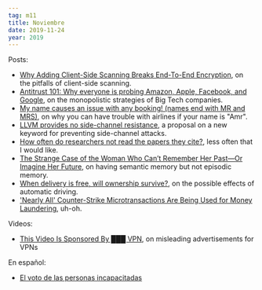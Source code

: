 ```yaml
---
tag: m11
title: Noviembre
date: 2019-11-24
year: 2019
---
```


Posts:

- [Why Adding Client-Side Scanning Breaks End-To-End Encryption](https://www.eff.org/deeplinks/2019/11/why-adding-client-side-scanning-breaks-end-end-encryption), on the pitfalls of client-side scanning.
- [Antitrust 101: Why everyone is probing Amazon, Apple, Facebook, and Google](https://arstechnica.com/tech-policy/2019/11/antitrust-101-why-everyone-is-probing-amazon-apple-facebook-and-google/), on the monopolistic strategies of Big Tech companies.
- [My name causes an issue with any booking! (names end with MR and MRS)](https://travel.stackexchange.com/questions/149323/my-name-causes-an-issue-with-any-booking-names-end-with-mr-and-mrs?utm_source=Iterable&utm_medium=email&utm_campaign=the_overflow_newsletter&utm_content=11-14-19), on why you can have trouble with airlines if your name is "Amr".
- [LLVM provides no side-channel resistance](https://dsprenkels.com/cmov-conversion.html), a proposal on a new keyword for preventing side-channel attacks.
- [How often do researchers not read the papers they cite?](https://www.gwern.net/Leprechauns#citogenesis-how-often-do-researchers-not-read-the-papers-they-cite), less often that I would like.
- [The Strange Case of the Woman Who Can’t Remember Her Past—Or Imagine Her Future](https://www.wired.com/2016/04/susie-mckinnon-autobiographical-memory-sdam/), on having semantic memory but not episodic memory.
- [When delivery is free, will ownership survive?](https://perspicacity.xyz/2017/08/10/when-delivery-is-free-will-ownership-survive/), on the possible effects of automatic driving.
- ['Nearly All' Counter-Strike Microtransactions Are Being Used for Money Laundering](https://www.vice.com/en_us/article/8xw7nx/nearly-all-counter-strike-microtransactions-are-being-used-for-money-laundering), uh-oh.


Videos:

- [This Video Is Sponsored By ███ VPN](http://www.youtube.com/watch?v=WVDQEoe6ZWY), on misleading advertisements for VPNs

En español:

- [El voto de las personas incapacitadas](http://asihablociceron.blogspot.com/2019/11/el-voto-de-las-personas-incapacitadas.html)

